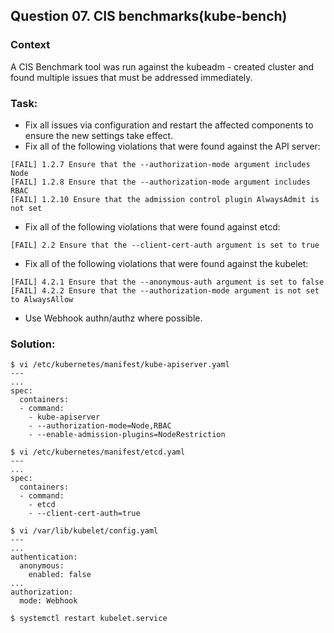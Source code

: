 ## Question 07. CIS benchmarks(kube-bench)
### Context
A CIS Benchmark tool was run against the kubeadm - created cluster and found multiple issues that must be addressed immediately.

### Task:
- Fix all issues via configuration and restart the affected components to ensure the new settings take effect.
- Fix all of the following violations that were found against the API server:
```
[FAIL] 1.2.7 Ensure that the --authorization-mode argument includes Node
[FAIL] 1.2.8 Ensure that the --authorization-mode argument includes RBAC
[FAIL] 1.2.10 Ensure that the admission control plugin AlwaysAdmit is not set
```
- Fix all of the following violations that were found against etcd:
```
[FAIL] 2.2 Ensure that the --client-cert-auth argument is set to true
```
- Fix all of the following violations that were found against the kubelet:
```
[FAIL] 4.2.1 Ensure that the --anonymous-auth argument is set to false
[FAIL] 4.2.2 Ensure that the --authorization-mode argument is not set to AlwaysAllow
```
  + Use Webhook authn/authz where possible.

### Solution:
```shell
$ vi /etc/kubernetes/manifest/kube-apiserver.yaml
---
...
spec:
  containers:
  - command:
    - kube-apiserver
    - --authorization-mode=Node,RBAC
    - --enable-admission-plugins=NodeRestriction

$ vi /etc/kubernetes/manifest/etcd.yaml
---
...
spec:
  containers:
  - command:
    - etcd
    - --client-cert-auth=true

$ vi /var/lib/kubelet/config.yaml
---
...
authentication:
  anonymous:
    enabled: false
...
authorization:
  mode: Webhook

$ systemctl restart kubelet.service
```